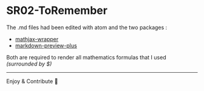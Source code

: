 # SR02-ToRemember

The .md files had been edited with atom and the two packages :
* [mathjax-wrapper](https://atom.io/packages/mathjax-wrapper)
* [markdown-preview-plus](https://atom.io/packages/markdown-preview-plus)

Both are required to render all mathematics formulas that I used *(surrounded by $)*

---
Enjoy & Contribute :rocket:
